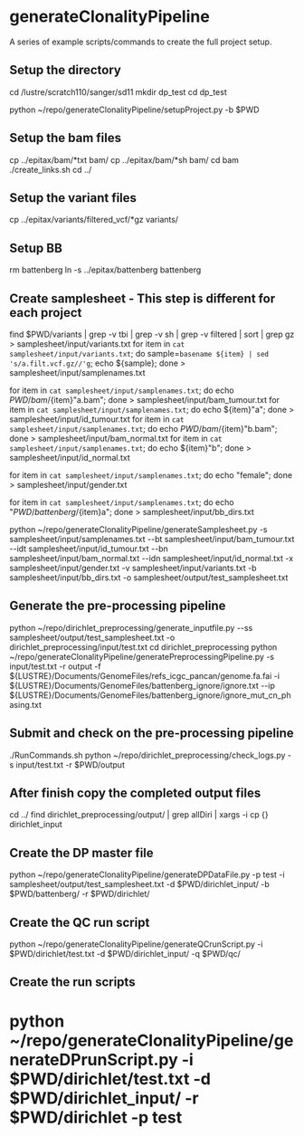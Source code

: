 # generateClonalityPipeline
A series of example scripts/commands to create the full project setup.

## Setup the directory
cd /lustre/scratch110/sanger/sd11
mkdir dp_test
cd dp_test

python ~/repo/generateClonalityPipeline/setupProject.py -b $PWD

## Setup the bam files
cp ../epitax/bam/*txt bam/
cp ../epitax/bam/*sh bam/
cd bam
./create_links.sh 
cd ../

## Setup the variant files
cp ../epitax/variants/filtered_vcf/*gz variants/

## Setup BB
rm battenberg
ln -s ../epitax/battenberg battenberg

## Create samplesheet - This step is different for each project
find $PWD/variants | grep -v tbi | grep -v sh | grep -v filtered | sort | grep gz > samplesheet/input/variants.txt
for item in `cat samplesheet/input/variants.txt`; do sample=`basename ${item} | sed 's/a.filt.vcf.gz//'g`; echo ${sample}; done > samplesheet/input/samplenames.txt

for item in `cat samplesheet/input/samplenames.txt`; do echo $PWD/bam/${item}"a.bam"; done > samplesheet/input/bam_tumour.txt
for item in `cat samplesheet/input/samplenames.txt`; do echo ${item}"a"; done > samplesheet/input/id_tumour.txt
for item in `cat samplesheet/input/samplenames.txt`; do echo $PWD/bam/${item}"b.bam"; done > samplesheet/input/bam_normal.txt
for item in `cat samplesheet/input/samplenames.txt`; do echo ${item}"b"; done > samplesheet/input/id_normal.txt

for item in `cat samplesheet/input/samplenames.txt`; do echo "female"; done > samplesheet/input/gender.txt

for item in `cat samplesheet/input/samplenames.txt`; do echo "${PWD}/battenberg/${item}a"; done > samplesheet/input/bb_dirs.txt

python ~/repo/generateClonalityPipeline/generateSamplesheet.py -s samplesheet/input/samplenames.txt --bt samplesheet/input/bam_tumour.txt --idt samplesheet/input/id_tumour.txt --bn samplesheet/input/bam_normal.txt --idn samplesheet/input/id_normal.txt -x samplesheet/input/gender.txt -v samplesheet/input/variants.txt -b samplesheet/input/bb_dirs.txt -o samplesheet/output/test_samplesheet.txt

## Generate the pre-processing pipeline
python ~/repo/dirichlet_preprocessing/generate_inputfile.py --ss samplesheet/output/test_samplesheet.txt -o dirichlet_preprocessing/input/test.txt
cd dirichlet_preprocessing
python ~/repo/generateClonalityPipeline/generatePreprocessingPipeline.py -s input/test.txt -r output -f ${LUSTRE}/Documents/GenomeFiles/refs_icgc_pancan/genome.fa.fai -i ${LUSTRE}/Documents/GenomeFiles/battenberg_ignore/ignore.txt --ip ${LUSTRE}/Documents/GenomeFiles/battenberg_ignore/ignore_mut_cn_phasing.txt

## Submit and check on the pre-processing pipeline
./RunCommands.sh
python ~/repo/dirichlet_preprocessing/check_logs.py -s input/test.txt -r $PWD/output

## After finish copy the completed output files
cd ../
find dirichlet_preprocessing/output/ | grep allDiri | xargs -i cp {} dirichlet_input

## Create the DP master file
python ~/repo/generateClonalityPipeline/generateDPDataFile.py -p test -i samplesheet/output/test_samplesheet.txt -d $PWD/dirichlet_input/ -b $PWD/battenberg/ -r $PWD/dirichlet/

## Create the QC run script
python ~/repo/generateClonalityPipeline/generateQCrunScript.py -i $PWD/dirichlet/test.txt -d $PWD/dirichlet_input/ -q $PWD/qc/

## Create the run scripts
python ~/repo/generateClonalityPipeline/generateDPrunScript.py -i $PWD/dirichlet/test.txt -d $PWD/dirichlet_input/ -r $PWD/dirichlet -p test
=======
